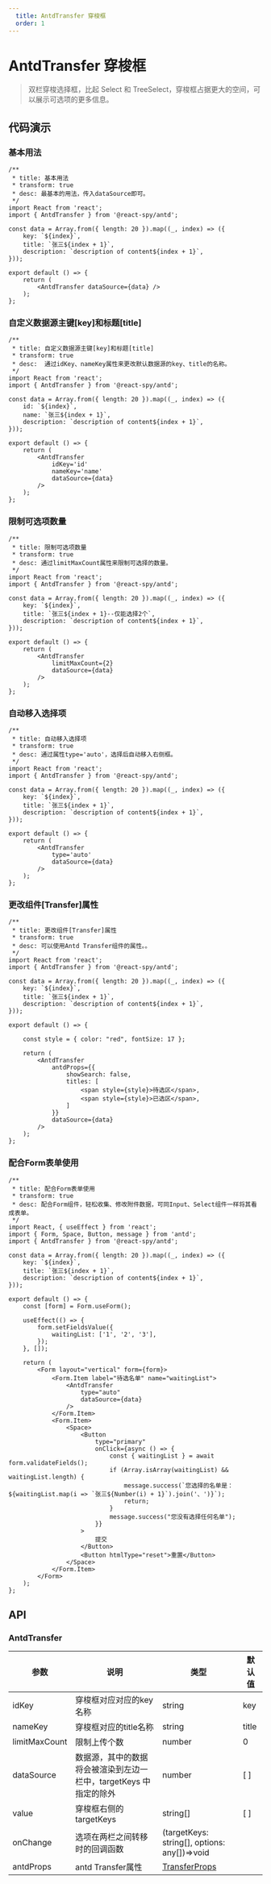 ```yaml
---
  title: AntdTransfer 穿梭框
  order: 1
---
```


# AntdTransfer 穿梭框

> 双栏穿梭选择框，比起 Select 和 TreeSelect，穿梭框占据更大的空间，可以展示可选项的更多信息。

## 代码演示

### 基本用法

```tsx
/**
 * title: 基本用法
 * transform: true
 * desc: 最基本的用法，传入dataSource即可。
 */
import React from 'react';
import { AntdTransfer } from '@react-spy/antd';

const data = Array.from({ length: 20 }).map((_, index) => ({
    key: `${index}`,
    title: `张三${index + 1}`,
    description: `description of content${index + 1}`,
}));

export default () => {
    return (
        <AntdTransfer dataSource={data} />
    );
};
```

### 自定义数据源主键[key]和标题[title]

```tsx
/**
 * title: 自定义数据源主键[key]和标题[title]
 * transform: true
 * desc:  通过idKey、nameKey属性来更改默认数据源的key、title的名称。
 */
import React from 'react';
import { AntdTransfer } from '@react-spy/antd';

const data = Array.from({ length: 20 }).map((_, index) => ({
    id: `${index}`,
    name: `张三${index + 1}`,
    description: `description of content${index + 1}`,
}));

export default () => {
    return (
        <AntdTransfer
            idKey='id'
            nameKey='name'
            dataSource={data}
        />
    );
};
```

### 限制可选项数量

```tsx
/**
 * title: 限制可选项数量
 * transform: true
 * desc: 通过limitMaxCount属性来限制可选择的数量。
 */
import React from 'react';
import { AntdTransfer } from '@react-spy/antd';

const data = Array.from({ length: 20 }).map((_, index) => ({
    key: `${index}`,
    title: `张三${index + 1}--仅能选择2个`,
    description: `description of content${index + 1}`,
}));

export default () => {
    return (
        <AntdTransfer
            limitMaxCount={2}
            dataSource={data}
        />
    );
};
```

### 自动移入选择项

```tsx
/**
 * title: 自动移入选择项
 * transform: true
 * desc: 通过属性type='auto'，选择后自动移入右侧框。
 */
import React from 'react';
import { AntdTransfer } from '@react-spy/antd';

const data = Array.from({ length: 20 }).map((_, index) => ({
    key: `${index}`,
    title: `张三${index + 1}`,
    description: `description of content${index + 1}`,
}));

export default () => {
    return (
        <AntdTransfer
            type='auto'
            dataSource={data}
        />
    );
};
```

### 更改组件[Transfer]属性

```tsx
/**
 * title: 更改组件[Transfer]属性
 * transform: true
 * desc: 可以使用Antd Transfer组件的属性。。
 */
import React from 'react';
import { AntdTransfer } from '@react-spy/antd';

const data = Array.from({ length: 20 }).map((_, index) => ({
    key: `${index}`,
    title: `张三${index + 1}`,
    description: `description of content${index + 1}`,
}));

export default () => {

    const style = { color: "red", fontSize: 17 };
    
    return (
        <AntdTransfer
            antdProps={{
                showSearch: false,
                titles: [
                    <span style={style}>待选区</span>,
                    <span style={style}>已选区</span>,
                ]
            }}
            dataSource={data}
        />
    );
};
```

### 配合Form表单使用

```tsx
/**
 * title: 配合Form表单使用
 * transform: true
 * desc: 配合Form组件，轻松收集、修改附件数据，可同Input、Select组件一样将其看成表单。
 */
import React, { useEffect } from 'react';
import { Form, Space, Button, message } from 'antd';
import { AntdTransfer } from '@react-spy/antd';

const data = Array.from({ length: 20 }).map((_, index) => ({
    key: `${index}`,
    title: `张三${index + 1}`,
    description: `description of content${index + 1}`,
}));

export default () => {
    const [form] = Form.useForm();

    useEffect(() => {
        form.setFieldsValue({
            waitingList: ['1', '2', '3'],
        });
    }, []);

    return (
        <Form layout="vertical" form={form}>
            <Form.Item label="待选名单" name="waitingList">
                <AntdTransfer
                    type="auto"
                    dataSource={data}
                />
            </Form.Item>
            <Form.Item>
                <Space>
                    <Button
                        type="primary"
                        onClick={async () => {
                            const { waitingList } = await form.validateFields();
                            if (Array.isArray(waitingList) && waitingList.length) {
                                message.success(`您选择的名单是：${waitingList.map(i => `张三${Number(i) + 1}`).join('、')}`);
                                return;
                            }
                            message.success("您没有选择任何名单");
                        }}
                    >
                        提交
                    </Button>
                    <Button htmlType="reset">重置</Button>
                </Space>
            </Form.Item>
        </Form>
    );
};
```

## API

### AntdTransfer

| 参数          | 说明                                                              | 类型                                                                         | 默认值 |
| ------------- | ----------------------------------------------------------------- | ---------------------------------------------------------------------------- | ------ |
| idKey         | 穿梭框对应对应的key名称                                           | string                                                                       | key    |
| nameKey       | 穿梭框对应的title名称                                             | string                                                                       | title  |
| limitMaxCount | 限制上传个数                                                      | number                                                                       | 0      |
| dataSource    | 数据源，其中的数据将会被渲染到左边一栏中，targetKeys 中指定的除外 | number                                                                       | [ ]    |
| value         | 穿梭框右侧的targetKeys                                            | string[]                                                                     | [ ]    |
| onChange      | 选项在两栏之间转移时的回调函数                                    | (targetKeys: string[], options: any[])=>void                                 |        |
| antdProps     | antd Transfer属性                                                 | [TransferProps](https://ant-design.antgroup.com/components/transfer-cn/#API) |        |